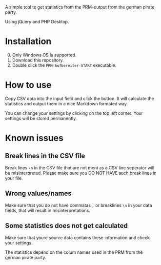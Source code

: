 A simple tool to get statistics from the PRM-output from the german pirate party.

Using jQuery and PHP Desktop.

# Installation
0. Only Windows OS is supported.
1. Download this repository.
2. Double click the `PRM-Aufbereiter-START` executable.

# How to use
Copy CSV data into the input field and click the button. It will calculate the statistics and output them in a nice Markdown formated way. 

You can change your settings by clicking on the top left corner. Your settings will be stored permanently.

# Known issues
## Break lines in the CSV file
Break lines `\n` in the CSV file that are not ment as a CSV line seperator will be misinterpreted. Please make sure you DO NOT HAVE such break lines in your file. 

## Wrong values/names 
Make sure that you do not have commatas `,` or breaklines `\n` in your data fields, that will result in misinterpretations. 

## Some statistics does not get calculated
Make sure that youre source data contains these information and check your settings. 

The statistics depend on the colum names used in the PRM from the german pirate party.
